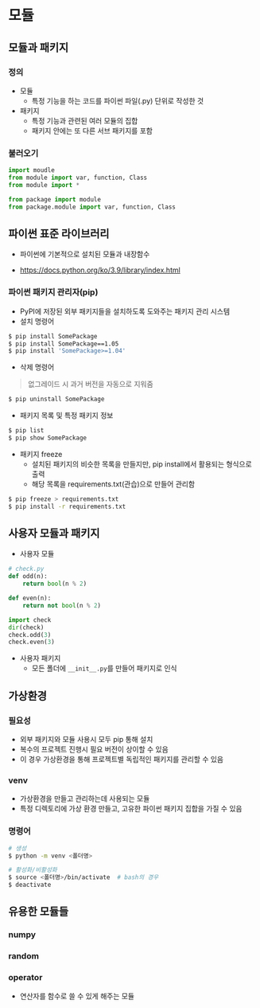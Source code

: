 # 모듈

## 모듈과 패키지

### 정의

- 모듈
  - 특정 기능을 하는 코드를 파이썬 파일(.py) 단위로 작성한 것
- 패키지
  - 특정 기능과 관련된 여러 모듈의 집합
  - 패키지 안에는 또 다른 서브 패키지를 포함

### 불러오기

```python
import moudle
from module import var, function, Class
from module import *

from package import module
from package.module import var, function, Class
```



## 파이썬 표준 라이브러리

- 파이썬에 기본적으로 설치된 모듈과 내장함수

- https://docs.python.org/ko/3.9/library/index.html



### 파이썬 패키지 관리자(pip)

- PyPI에 저장된 외부 패키지들을 설치하도록 도와주는 패키지 관리 시스템
- 설치 명령어

```bash
$ pip install SomePackage
$ pip install SomePackage==1.05
$ pip install 'SomePackage>=1.04'
```

- 삭제 명령어

> 없그레이드 시 과거 버전을 자동으로 지워줌

```bash
$ pip uninstall SomePackage
```

- 패키지 목록 및 특정 패키지 정보

```bash
$ pip list
$ pip show SomePackage
```

- 패키지 freeze
  - 설치된 패키지의 비슷한 목록을 만들지만, pip install에서 활용되는 형식으로 출력
  - 해당 목록을 requirements.txt(관습)으로 만들어 관리함

```bash
$ pip freeze > requirements.txt
$ pip install -r requirements.txt
```



## 사용자 모듈과 패키지

- 사용자 모듈

```python
# check.py
def odd(n):
    return bool(n % 2)

def even(n):
    return not bool(n % 2)
```

```python
import check
dir(check)
check.odd(3)
check.even(3)
```



- 사용자 패키지
  - 모든 폴더에 `__init__.py`를 만들어 패키지로 인식



## 가상환경

### 필요성

- 외부 패키지와 모듈 사용시 모두 pip 통해 설치
- 복수의 프로젝트 진행시 필요 버전이 상이할 수 있음
- 이 경우 가상환경을 통해 프로젝트별 독립적인 패키지를 관리할 수 있음

### venv

- 가상환경을 만들고 관리하는데 사용되는 모듈
- 특정 디렉토리에 가상 환경 만들고, 고유한 파이썬 패키지 집합을 가질 수 있음

### 명령어

```bash
# 생성
$ python -m venv <폴더명>

# 활성화/비활성화
$ source <폴더명>/bin/activate  # bash의 경우
$ deactivate

```



## 유용한 모듈들

### numpy

### random

### operator

- 연산자를 함수로 쓸 수 있게 해주는 모듈
